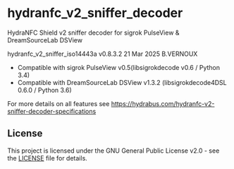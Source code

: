 # hydranfc_v2_sniffer_decoder
HydraNFC Shield v2 sniffer decoder for sigrok PulseView & DreamSourceLab DSView

hydranfc_v2_sniffer_iso14443a v0.8.3.2 21 Mar 2025 B.VERNOUX
- Compatible with sigrok PulseView v0.5(libsigrokdecode v0.6 / Python 3.4)
- Compatible with DreamSourceLab DSView v1.3.2 (libsigrokdecode4DSL 0.6.0 / Python 3.6)

For more details on all features see https://hydrabus.com/hydranfc-v2-sniffer-decoder-specifications

## License

This project is licensed under the GNU General Public License v2.0 - see the [LICENSE](LICENSE) file for details.
